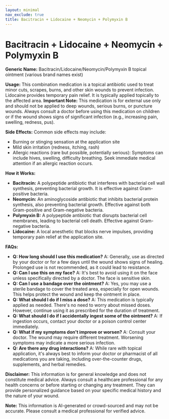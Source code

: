 ```yaml
---
layout: minimal
nav_exclude: true
title: Bacitracin + Lidocaine + Neomycin + Polymyxin B
---
```


# Bacitracin + Lidocaine + Neomycin + Polymyxin B

**Generic Name:** Bacitracin/Lidocaine/Neomycin/Polymyxin B topical ointment (various brand names exist)

**Usage:** This combination medication is a topical antibiotic used to treat minor cuts, scrapes, burns, and other skin wounds to prevent infection.  Lidocaine provides temporary pain relief.  It is typically applied topically to the affected area.  **Important Note:**  This medication is for external use only and should not be applied to deep wounds, serious burns, or puncture wounds.  Always consult a doctor before using this medication on children or if the wound shows signs of significant infection (e.g., increasing pain, swelling, redness, pus).

**Side Effects:** Common side effects may include:

* Burning or stinging sensation at the application site
* Mild skin irritation (redness, itching, rash)
* Allergic reactions (rare but possible, potentially serious):  Symptoms can include hives, swelling, difficulty breathing.  Seek immediate medical attention if an allergic reaction occurs.


**How it Works:**

* **Bacitracin:** A polypeptide antibiotic that interferes with bacterial cell wall synthesis, preventing bacterial growth.  It is effective against Gram-positive bacteria.
* **Neomycin:** An aminoglycoside antibiotic that inhibits bacterial protein synthesis, also preventing bacterial growth.  Effective against both Gram-positive and Gram-negative bacteria.
* **Polymyxin B:** A polypeptide antibiotic that disrupts bacterial cell membranes, leading to bacterial cell death.  Effective against Gram-negative bacteria.
* **Lidocaine:** A local anesthetic that blocks nerve impulses, providing temporary pain relief at the application site.


**FAQs:**

* **Q: How long should I use this medication?**  A:  Generally, use as directed by your doctor or for a few days until the wound shows signs of healing. Prolonged use is not recommended, as it could lead to resistance.
* **Q: Can I use this on my face?** A: It's best to avoid using it on the face unless specifically directed by a doctor. The face is sensitive skin.
* **Q: Can I use a bandage over the ointment?** A: Yes, you may use a sterile bandage to cover the treated area, especially for open wounds. This helps protect the wound and keep the ointment in place.
* **Q: What should I do if I miss a dose?** A: This medication is typically applied as needed. There's no need to worry about missed doses.  However, continue using it as prescribed for the duration of treatment.
* **Q: What should I do if I accidentally ingest some of the ointment?** A: If ingestion occurs, contact your doctor or a poison control center immediately.
* **Q:  What if my symptoms don't improve or worsen?** A:  Consult your doctor.  The wound may require different treatment.  Worsening symptoms may indicate a more serious infection.
* **Q: Are there any drug interactions?** A: While rare with topical application, it's always best to inform your doctor or pharmacist of all medications you are taking, including over-the-counter drugs, supplements, and herbal remedies.


**Disclaimer:** This information is for general knowledge and does not constitute medical advice. Always consult a healthcare professional for any health concerns or before starting or changing any treatment.  They can provide personalized guidance based on your specific medical history and the nature of your wound.


**Note:** This information is AI-generated or crowd-sourced and may not be accurate. Please consult a medical professional for verified advice.